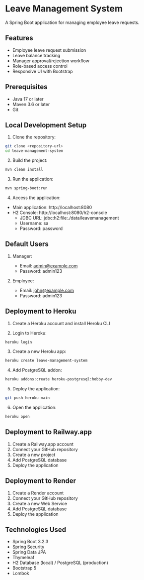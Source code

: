 # Leave Management System

A Spring Boot application for managing employee leave requests.

## Features

- Employee leave request submission
- Leave balance tracking
- Manager approval/rejection workflow
- Role-based access control
- Responsive UI with Bootstrap

## Prerequisites

- Java 17 or later
- Maven 3.6 or later
- Git

## Local Development Setup

1. Clone the repository:
```bash
git clone <repository-url>
cd leave-management-system
```

2. Build the project:
```bash
mvn clean install
```

3. Run the application:
```bash
mvn spring-boot:run
```

4. Access the application:
- Main application: http://localhost:8080
- H2 Console: http://localhost:8080/h2-console
  - JDBC URL: jdbc:h2:file:./data/leavemanagement
  - Username: sa
  - Password: password

## Default Users

1. Manager:
   - Email: admin@example.com
   - Password: admin123

2. Employee:
   - Email: john@example.com
   - Password: admin123

## Deployment to Heroku

1. Create a Heroku account and install Heroku CLI

2. Login to Heroku:
```bash
heroku login
```

3. Create a new Heroku app:
```bash
heroku create leave-management-system
```

4. Add PostgreSQL addon:
```bash
heroku addons:create heroku-postgresql:hobby-dev
```

5. Deploy the application:
```bash
git push heroku main
```

6. Open the application:
```bash
heroku open
```

## Deployment to Railway.app

1. Create a Railway.app account
2. Connect your GitHub repository
3. Create a new project
4. Add PostgreSQL database
5. Deploy the application

## Deployment to Render

1. Create a Render account
2. Connect your GitHub repository
3. Create a new Web Service
4. Add PostgreSQL database
5. Deploy the application

## Technologies Used

- Spring Boot 3.2.3
- Spring Security
- Spring Data JPA
- Thymeleaf
- H2 Database (local) / PostgreSQL (production)
- Bootstrap 5
- Lombok 